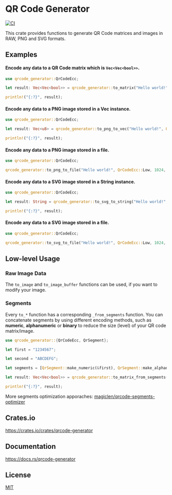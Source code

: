 QR Code Generator
====================

[![CI](https://github.com/magiclen/qrcode-generator/actions/workflows/ci.yml/badge.svg)](https://github.com/magiclen/qrcode-generator/actions/workflows/ci.yml)

This crate provides functions to generate QR Code matrices and images in RAW, PNG and SVG formats.

## Examples

#### Encode any data to a QR Code matrix which is `Vec<Vec<bool>>`.

```rust
use qrcode_generator::QrCodeEcc;

let result: Vec<Vec<bool>> = qrcode_generator::to_matrix("Hello world!", QrCodeEcc::Low).unwrap();

println!("{:?}", result);
```

#### Encode any data to a PNG image stored in a Vec instance.

```rust
use qrcode_generator::QrCodeEcc;

let result: Vec<u8> = qrcode_generator::to_png_to_vec("Hello world!", QrCodeEcc::Low, 1024).unwrap();

println!("{:?}", result);
```

#### Encode any data to a PNG image stored in a file.

```rust
use qrcode_generator::QrCodeEcc;

qrcode_generator::to_png_to_file("Hello world!", QrCodeEcc::Low, 1024, "tests/data/file_output.png").unwrap();
```

#### Encode any data to a SVG image stored in a String instance.

```rust
use qrcode_generator::QrCodeEcc;

let result: String = qrcode_generator::to_svg_to_string("Hello world!", QrCodeEcc::Low, 1024, None::<&str>).unwrap();

println!("{:?}", result);
```

#### Encode any data to a SVG image stored in a file.

```rust
use qrcode_generator::QrCodeEcc;

qrcode_generator::to_svg_to_file("Hello world!", QrCodeEcc::Low, 1024, None::<&str>, "tests/data/file_output.svg").unwrap();
```

## Low-level Usage

### Raw Image Data

The `to_image` and `to_image_buffer` functions can be used, if you want to modify your image.

### Segments

Every `to_*` function has a corresponding `_from_segments` function. You can concatenate segments by using different encoding methods, such as **numeric**, **alphanumeric** or **binary** to reduce the size (level) of your QR code matrix/image.

```rust
use qrcode_generator::{QrCodeEcc, QrSegment};

let first = "1234567";

let second = "ABCDEFG";

let segments = [QrSegment::make_numeric(&first), QrSegment::make_alphanumeric(&second)];

let result: Vec<Vec<bool>> = qrcode_generator::to_matrix_from_segments(&segments, QrCodeEcc::Low).unwrap();

println!("{:?}", result);
```

More segments optimization apporaches: [magiclen/qrcode-segments-optimizer](https://github.com/magiclen/qrcode-segments-optimizer)

## Crates.io

https://crates.io/crates/qrcode-generator

## Documentation

https://docs.rs/qrcode-generator

## License

[MIT](LICENSE)
